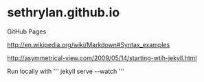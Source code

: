 sethrylan.github.io
===================

GitHub Pages

http://en.wikipedia.org/wiki/Markdown#Syntax_examples

http://asymmetrical-view.com/2009/05/14/starting-wtih-jekyll.html

Run locally with ''' jekyll serve --watch '''